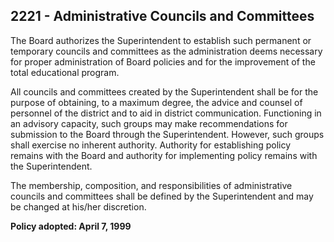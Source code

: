 ## 2221 - Administrative Councils and Committees

The Board authorizes the Superintendent to establish such permanent or temporary councils and committees as the administration deems necessary for proper administration of Board policies and for the improvement of the total educational program.

All councils and committees created by the Superintendent shall be for the purpose of obtaining, to a maximum degree, the advice and counsel of personnel of the district and to aid in district communication.  Functioning in an advisory capacity, such groups may make recommendations for submission to the Board through the Superintendent.  However, such groups shall exercise no inherent authority.  Authority for establishing policy remains with the Board and authority for implementing policy remains with the Superintendent.

The membership, composition, and responsibilities of administrative councils and committees shall be defined by the Superintendent and may be changed at his/her discretion.

**Policy adopted:  April 7, 1999**